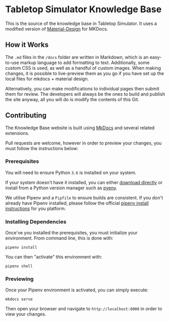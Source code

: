 # Tabletop Simulator Knowledge Base

This is the source of the knowledge base in Tabletop Simulator. It uses a modified version of [Material-Design](https://github.com/squidfunk/mkdocs-material) for MKDocs.

## How it Works

The `.md` files in the `/docs` folder are written in Markdown, which is an easy-to-use markup language to add formatting to text. Additionally, some custom CSS is used, as well as a handful of custom images. When making changes, it is possible to live-preview them as you go if you have set up the local files for mkdocs + material design.

Alternatively, you can make modifications to individual pages then submit them for review. The developers will always be the ones to build and publish the site anyway, all you will do is modify the contents of this Git.

## Contributing

The Knowledge Base website is built using [MkDocs](https://www.mkdocs.org/) and several related extensions.

Pull requests are welcome, however in order to preview your changes, you must follow the instructions below:

### Prerequisites

You will need to ensure Python `3.6` is installed on your system.

If your system doesn't have it installed, you can either [download directly](https://www.python.org/downloads/release/python-366/) or install from a Python version manager such as [pyenv](https://github.com/pyenv/pyenv).

We utilise Pipenv and a `Pipfile` to ensure builds are consistent. If you don't already have Pipenv installed, please follow the official [pipenv install instructions](https://pipenv.readthedocs.io/en/latest/install/#installing-pipenv) for you platform.

### Installing Dependencies

Once've you installed the prerequisites, you must initialize your environment. From command line, this is done with:

```
pipenv install
```

You can then "activate" this environment with:

```
pipenv shell
```

### Previewing

Once your Pipenv environment is activated, you can simply execute:

```
mkdocs serve
```

Then open your browser and navigate to `http://localhost:8000` in order to view your changes.

